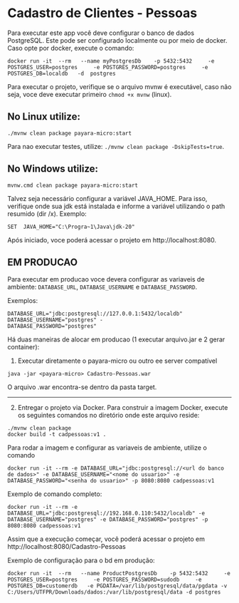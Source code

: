 # Cadastro de Clientes - Pessoas

Para executar este app você deve configurar o banco de dados PostgreSQL. Este pode ser configurado localmente ou por meio de docker.
Caso opte por docker, execute o comando:

```
docker run -it  --rm   --name myPostgresDb    -p 5432:5432     -e POSTGRES_USER=postgres     -e POSTGRES_PASSWORD=postgres     -e POSTGRES_DB=localdb   -d  postgres
```

Para executar o projeto, verifique se o arquivo mvnw é executável, caso não seja, voce deve executar primeiro `chmod +x mvnw` (linux).


## No Linux utilize:

```
./mvnw clean package payara-micro:start
```

Para nao executar testes, utilize: `./mvnw clean package -DskipTests=true`.

## No Windows utilize:

```
mvnw.cmd clean package payara-micro:start
```

Talvez seja necessário configurar a variável JAVA_HOME. Para isso, verifique onde sua jdk está instalada e informe a variável utilizando o path resumido (dir /x). Exemplo:

```
SET  JAVA_HOME="C:\Progra~1\Java\jdk-20"
```

Após iniciado, voce poderá acessar o projeto em http://localhost:8080.

## EM PRODUCAO
Para executar em producao voce devera configurar as variaveis de ambiente: `DATABASE_URL`, `DATABASE_USERNAME` e `DATABASE_PASSWORD`.

Exemplos:

```
DATABASE_URL="jdbc:postgresql://127.0.0.1:5432/localdb" 
DATABASE_USERNAME="postgres" -
DATABASE_PASSWORD="postgres"
```

Há duas maneiras de alocar em producao (1 executar arquivo.jar e 2 gerar container):

1. Executar diretamente o payara-micro ou outro ee server compatível

```
java -jar <payara-micro> Cadastro-Pessoas.war
```

O arquivo .war encontra-se dentro da pasta target.

------------- -------- -------------- ------------- ------------- ------------- -------------

2. Entregar o projeto via Docker. Para construir a imagem Docker, execute os seguintes comandos no diretório onde este arquivo reside:


```
./mvnw clean package 
docker build -t cadpessoas:v1 .
```

Para rodar a imagem e configurar as variaveis de ambiente, utilize o comando 

```
docker run -it --rm -e DATABASE_URL="jdbc:postgresql://<url do banco de dados>" -e DATABASE_USERNAME="<nome do usuario>" -e DATABASE_PASSWORD="<senha do usuario>" -p 8080:8080 cadpessoas:v1
```

Exemplo de comando completo:
```
docker run -it --rm -e DATABASE_URL="jdbc:postgresql://192.168.0.110:5432/localdb" -e DATABASE_USERNAME="postgres" -e DATABASE_PASSWORD="postgres" -p 8080:8080 cadpessoas:v1
```

Assim que a execução começar, você poderá acessar o projeto em http://localhost:8080/Cadastro-Pessoas

Exemplo de configuração para o bd em produção:

```
docker run -it  --rm   --name ProductPostgresDb    -p 5432:5432     -e POSTGRES_USER=postgres     -e POSTGRES_PASSWORD=sudodb     -e POSTGRES_DB=customerdb   -e PGDATA=/var/lib/postgresql/data/pgdata -v C:/Users/UTFPR/Downloads/dados:/var/lib/postgresql/data -d postgres
```
